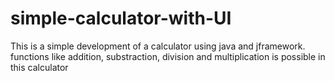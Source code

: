 # simple-calculator-with-UI

This is a simple development of a calculator using java and jframework. functions like addition, substraction, division and multiplication is possible in this calculator
